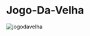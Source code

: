# Jogo-Da-Velha

![jogodavelha](https://user-images.githubusercontent.com/88858124/160047443-119ea2ba-77b1-4804-a15e-aa6a6f66c1a5.png)

